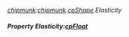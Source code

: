 _[chipmunk](../../modules/chipmunk/chipmunk-module.md):[chipmunk](../../modules/chipmunk/chipmunk-module.md).[cpShape](../../modules/chipmunk/chipmunk-cpshape.md).Elasticity_
##### Property Elasticity:[cpFloat](../../modules/chipmunk/chipmunk-cpfloat.md)
